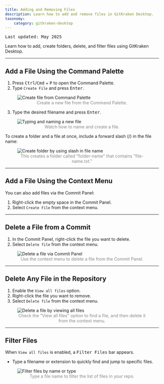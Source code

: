 ```yaml
---
title: Adding and Removing Files
description: Learn how to add and remove files in GitKraken Desktop.
taxonomy:
    category: gitkraken-desktop
---
```

<kbd>Last updated: May 2025</kbd>

Learn how to add, create folders, delete, and filter files using GitKraken Desktop.

***

## Add a File Using the Command Palette

1. Press <kbd>Ctrl</kbd>/<kbd>Cmd</kbd> + <kbd>P</kbd> to open the Command Palette.
2. Type `Create File` and press <kbd>Enter</kbd>.

<figure class='figure center'>
    <img src='/wp-content/uploads/create-file-command-palette-2025.png' class="help-center-img img-bordered" alt="Create file from Command Palette">
    <figcaption style="text-align: center; color: #888;">Create a new file from the Command Palette.</figcaption>
</figure>

3. Type the desired filename and press <kbd>Enter</kbd>.

<figure class='figure center'>
    <img src='/wp-content/uploads/create-file-2025-gif.gif' class="help-center-img img-bordered" alt="Typing and naming a new file">
    <figcaption style="text-align: center; color: #888;">Watch how to name and create a file.</figcaption>
</figure>

To create a folder and a file at once, include a forward slash (/) in the file name:

<figure class='figure center'>
    <img src='/wp-content/uploads/create-folder.png' srcset='/wp-content/uploads/create-folder@2x.png 2x' class="help-center-img img-bordered" alt="Create folder by using slash in file name">
    <figcaption style="text-align: center; color: #888;">This creates a folder called "folder-name" that contains "file-name.txt."</figcaption>
</figure>

***

## Add a File Using the Context Menu

You can also add files via the Commit Panel:

1. Right-click the empty space in the Commit Panel.
2. Select `Create File` from the context menu.

***

## Delete a File from a Commit

1. In the Commit Panel, right-click the file you want to delete.
2. Select `Delete file` from the context menu.

<figure class='figure center'>
    <img src='/wp-content/uploads/delete-file.png' srcset='/wp-content/uploads/delete-file@2x.png 2x' class="help-center-img img-bordered" alt="Delete a file via Commit Panel">
    <figcaption style="text-align: center; color: #888;">Use the context menu to delete a file from the Commit Panel.</figcaption>
</figure>

***

## Delete Any File in the Repository

1. Enable the `View all files` option.
2. Right-click the file you want to remove.
3. Select `Delete file` from the context menu.

<figure class='figure center'>
    <img src='/wp-content/uploads/delete-any-file.png' srcset='/wp-content/uploads/delete-any-file@2x.png 2x' class="help-center-img img-bordered" alt="Delete a file by viewing all files">
    <figcaption style="text-align: center; color: #888;">Check the "View all files" option to find a file, and then delete it from the context menu.</figcaption>
</figure>

***

## Filter Files

When `View all files` is enabled, a <kbd>Filter Files</kbd> bar appears.

- Type a filename or extension to quickly find and jump to specific files.

<figure class='figure center'>
    <img src='/wp-content/uploads/filter-files.gif' class="help-center-img img-bordered" alt="Filter files by name or type">
    <figcaption style="text-align: center; color: #888;">Type a file name to filter the list of files in your repo.</figcaption>
</figure>
